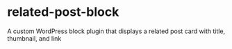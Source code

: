 # related-post-block
A custom WordPress block plugin that displays a related post card with title, thumbnail, and link
